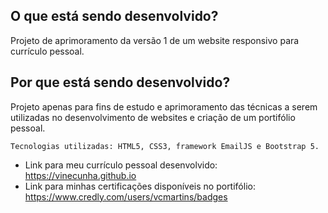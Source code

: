 ## O que está sendo desenvolvido?

Projeto de aprimoramento da versão 1 de um website responsivo para currículo pessoal.

## Por que está sendo desenvolvido?

 Projeto apenas para fins de estudo e aprimoramento das técnicas a serem utilizadas no desenvolvimento de websites e criação de um portifólio pessoal.

    Tecnologias utilizadas: HTML5, CSS3, framework EmailJS e Bootstrap 5. 

 * Link para meu currículo pessoal desenvolvido: https://vinecunha.github.io
 * Link para minhas certificações disponíveis no portifólio: https://www.credly.com/users/vcmartins/badges